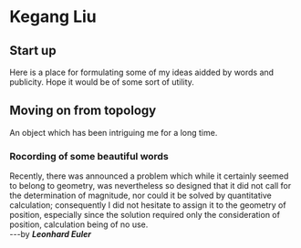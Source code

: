 # Kegang Liu

## Start up

Here is a place for formulating some of my ideas aidded by words and publicity. Hope it would be of some sort of utility. 

## Moving on from topology

An object which has been intriguing me for a long time.

### Rocording of some beautiful words

Recently, there was announced a problem which while it certainly seemed to belong to geometry, was nevertheless so designed that it did not call for the determination of magnitude, nor could it be solved by quantitative calculation; consequently I did not hesitate to assign it to the geometry of position, especially since the solution required only the consideration of position, calculation being of no use.  
---by **_Leonhard Euler_**




